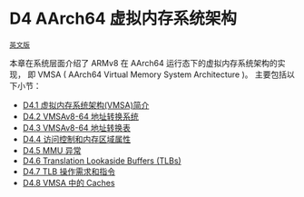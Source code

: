 # D4 AArch64 虚拟内存系统架构

[`英文版`](../../en/chapter_d4/d4_the_aarch64_virtual_memory_system_archi.html)

本章在系统层面介绍了 ARMv8 在 AArch64 运行态下的虚拟内存系统架构的实现，
即 VMSA ( AArch64 Virtual Memory System Architecture )。
主要包括以下小节：

* [D4.1 虚拟内存系统架构(VMSA)简介](d41_about_the_virtual_memory_system_architecture_v_.md)
* [D4.2 VMSAv8-64 地址转换系统](d42_the_vmsav8-64_address_translation_system.md)
* [D4.3 VMSAv8-64 地址转换表](d43_vmsav8-64_translation_table_format_descriptors.md)
* [D4.4 访问控制和内存区域属性](d44_access_controls_and_memory_region_attributes.md)
* [D4.5 MMU 异常](d45_mmu_faults.md)
* [D4.6 Translation Lookaside Buffers (TLBs)](d46_translation_lookaside_buffers_tlbs.md)
* [D4.7 TLB 操作需求和指令](d47_tlb_maintenance_requirements_and_the_tlb_maint.md)
* [D4.8 VMSA 中的 Caches](d48_caches_in_a_vmsa_implementation.md)